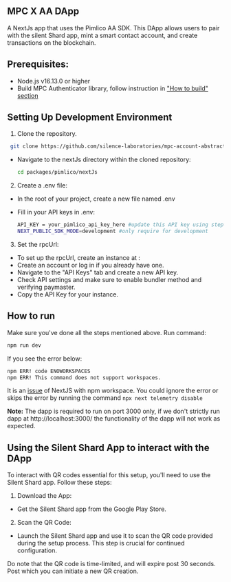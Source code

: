 ## MPC X AA DApp

A NextJs app that uses the Pimlico AA SDK. This DApp allows users to pair with the silent Shard app, mint a smart contact account, and create transactions on the blockchain.

## Prerequisites:

- Node.js v16.13.0 or higher
- Build MPC Authenticator library, follow instruction in ["How to build" section](../../mpc/README.md#how-to-build)

## Setting Up Development Environment

1. Clone the repository.

```bash
 git clone https://github.com/silence-laboratories/mpc-account-abstraction-sdk
```

- Navigate to the nextJs directory within the cloned repository:

  ```bash
  cd packages/pimlico/nextJs
  ```

2. Create a .env file:

- In the root of your project, create a new file named .env

- Fill in your API keys in .env:
  ```bash
  API_KEY = your_pimlico_api_key_here #update this API key using step 3 below
  NEXT_PUBLIC_SDK_MODE=development #only require for development
  ```

3. Set the rpcUrl:

- To set up the rpcUrl, create an instance at :
- Create an account or log in if you already have one.
- Navigate to the "API Keys" tab and create a new API key.
- Check API settings and make sure to enable bundler method and verifying paymaster.
- Copy the API Key for your instance.

## How to run

Make sure you've done all the steps mentioned above. Run command:

```sh
npm run dev
```

If you see the error below:

```sh
npm ERR! code ENOWORKSPACES
npm ERR! This command does not support workspaces.
```

It is an [issue](https://github.com/vercel/next.js/issues/47121) of NextJS with npm workspace.
You could ignore the error or skips the error by running the command `npx next telemetry disable`

**Note:** The dapp is required to run on port 3000 only, if we don't strictly run dapp at http://localhost:3000/ the functionality of the dapp will not work as expected.

## Using the Silent Shard App to interact with the DApp

To interact with QR codes essential for this setup, you'll need to use the Silent Shard app. Follow these steps:

1. Download the App:

- Get the Silent Shard app from the Google Play Store.

2. Scan the QR Code:

- Launch the Silent Shard app and use it to scan the QR code provided during the setup process. This step is crucial for continued configuration.

Do note that the QR code is time-limited, and will expire post 30 seconds. Post which you can initiate a new QR creation.

